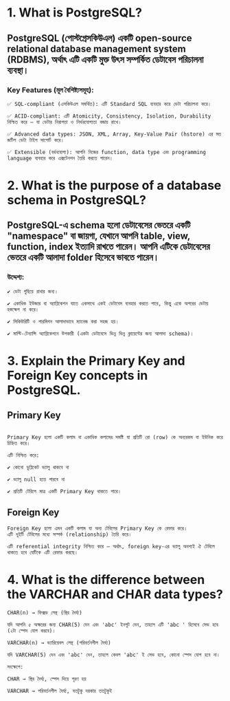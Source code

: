 # 1. What is PostgreSQL?

## PostgreSQL (পোস্টগ্রেসকিউএল) একটি open-source relational database management system (RDBMS), অর্থাৎ এটি একটি মুক্ত উৎস সম্পর্কিত ডেটাবেস পরিচালনা ব্যবস্থা।

### Key Features (মূল বৈশিষ্ট্যসমূহ):

```
✅ SQL-compliant (এসকিউএল সমর্থিত): এটি Standard SQL ব্যবহার করে ডেটা পরিচালনা করে।

✅ ACID-compliant: এটি Atomicity, Consistency, Isolation, Durability নিশ্চিত করে — যা ডেটার নিরাপত্তা ও নির্ভরযোগ্যতা বজায় রাখে।

✅ Advanced data types: JSON, XML, Array, Key-Value Pair (hstore) এর মত জটিল ডেটা টাইপ সাপোর্ট করে।

✅ Extensible (বর্ধনযোগ্য): আপনি নিজের function, data type এবং programming language ব্যবহার করে এক্সটেনশন তৈরি করতে পারেন।

```

# 2. What is the purpose of a database schema in PostgreSQL?

## PostgreSQL-এ schema হলো ডেটাবেসের ভেতরে একটি "namespace" বা জায়গা, যেখানে আপনি table, view, function, index ইত্যাদি রাখতে পারেন। আপনি এটিকে ডেটাবেসের ভেতরে একটি আলাদা folder হিসেবে ভাবতে পারেন।

### উদ্দেশ্য:

```
✔️ ডেটা গুছিয়ে রাখার জন্য।

✔️ একাধিক ইউজার বা অ্যাপ্লিকেশন যাতে একসাথে একই ডেটাবেস ব্যবহার করতে পারে, কিন্তু একে অপরের ডেটায় হস্তক্ষেপ না করে।

✔️ সিকিউরিটি ও পারমিশন আলাদাভাবে ম্যানেজ করা সহজ হয়।

✔️ মাল্টি-টেন্যান্সি অ্যাপ্লিকেশনে উপকারী (একটা ডেটাবেসে ভিন্ন ভিন্ন ক্লায়েন্টের জন্য আলাদা schema)।

```

# 3. Explain the Primary Key and Foreign Key concepts in PostgreSQL.

## Primary Key

```

Primary Key হলো একটি কলাম বা একাধিক কলামের সমষ্টি যা প্রতিটি রো (row) কে অন্যরকম বা ইউনিক করে চিহ্নিত করে।

এটি নিশ্চিত করে:

✔️ কোনো ডুপ্লিকেট ভ্যালু থাকবে না

✔️ ভ্যালু null হতে পারবে না

✔️ প্রতিটি টেবিলে মাত্র একটি Primary Key থাকতে পারে।

```

## Foreign Key

```
Foreign Key হলো এমন একটি কলাম যা অন্য টেবিলের Primary Key কে রেফার করে।
এটি দুইটি টেবিলের মধ্যে সম্পর্ক (relationship) তৈরি করে।

এটি referential integrity নিশ্চিত করে — অর্থাৎ, foreign key-এর ভ্যালু অবশ্যই ঐ টেবিলে থাকতে হবে যেটিকে এটি রেফার করছে।

```

# 4. What is the difference between the VARCHAR and CHAR data types?

```
CHAR(n) → ফিক্সড লেন্থ (স্থির দৈর্ঘ্য)

যদি আপনি ৫ অক্ষরের জন্য CHAR(5) দেন এবং 'abc' ইনপুট দেন, তাহলে এটি 'abc ' হিসেবে সেভ হবে (২টা স্পেস যোগ করবে)।

VARCHAR(n) → ভ্যারিয়েবল লেন্থ (পরিবর্তনশীল দৈর্ঘ্য)

যদি VARCHAR(5) দেন এবং 'abc' দেন, তাহলে কেবল 'abc' ই সেভ হবে, কোনো স্পেস যোগ হবে না।

সংক্ষেপে:

CHAR → স্থির দৈর্ঘ্য, স্পেস দিয়ে পূরণ হয়

VARCHAR → পরিবর্তনশীল দৈর্ঘ্য, যতটুকু দরকার ততটুকুই

```

